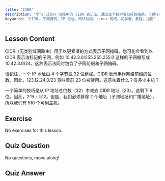 ```yaml
---
title: "CIDR"
description: "学习 Linux 网络中的 CIDR 表示法。通过这个初学者友好的指南，了解子网掩码、IP 寻址和主机计算。提升您的网络技能！"
keywords: "CIDR, 子网掩码，IP 寻址，网络前缀，Linux 网络，初学者，教程，指南"
---
```


## Lesson Content

CIDR（无类别域间路由）用于以更紧凑的方式表示子网掩码。您可能会看到以 CIDR 表示法标记的子网，例如 10.42.3.0/255.255.255.0 这样的子网被写成 10.42.3.0/24。这种表示法同时包含了子网前缀和子网掩码。

请记住，一个 IP 地址由 4 个字节或 32 位组成。CIDR 表示用作网络前缀的位数。因此，123.12.24.0/23 意味着前 23 位被使用。这意味着什么？有多少主机？

一个简单的技巧是从 IP 地址总位数（32）中减去 CIDR 地址（23）。这剩下 9 位。因此，2^9 = 512。但是，我们必须移除 2 个地址（子网地址和广播地址），所以我们有 510 个可用主机。

## Exercise

No exercises for this lesson.

## Quiz Question

No questions, move along!

## Quiz Answer
